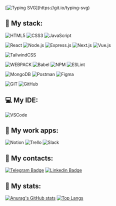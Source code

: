 [![Typing SVG](https://readme-typing-svg.herokuapp.com?multiline=true&width=500&height=60&lines=+Hello+everyone%2C+my+name+is+Arseniy.;I+am+front-end+developer!)](https://git.io/typing-svg)

<h2>🚀 My stack:</h2>

![HTML5](https://img.shields.io/badge/-HTML5-000?&logo=HTML5)
![CSS3](https://img.shields.io/badge/-CSS3-000?&logo=CSS3)
![JavaScript](https://img.shields.io/badge/-JavaScript-000?&logo=JavaScript)

![React](https://img.shields.io/badge/-React.js-000?&logo=React)
![Node.js](https://img.shields.io/badge/-Node.js-000?&logo=node.js)
![Express.js](https://img.shields.io/badge/-Express.js-000?logo=express)
![Next.js](https://img.shields.io/badge/-Next.js-000?logo=next.js)
![Vue.js](https://img.shields.io/badge/-Vue.js-000?logo=Vue.js)

![TailwindCSS]([https://img.shields.io/badge/-Tailwind.css-000?logo=Vue.js](https://img.shields.io/badge/-Tailwind.css-000?logo=tailwind-css))

![WEBPACK](https://img.shields.io/badge/-WEBPACK-000?&logo=webpack)
![Babel](https://img.shields.io/badge/-Babel-000?&logo=babel)
![NPM](https://img.shields.io/badge/-NPM-000?&logo=npm)
![ESLint](https://img.shields.io/badge/-ESLint-000?&logo=ESLint)

![MongoDB](https://img.shields.io/badge/-MongoDB-000?&logo=mongodb)
![Postman](https://img.shields.io/badge/-Postman-000?&logo=postman)
![Figma](https://img.shields.io/badge/-Figma-000?&logo=figma)

![GIT](https://img.shields.io/badge/-GIT-000?&logo=GIT)
![GitHub](https://img.shields.io/badge/-Github-000?&logo=github)

<h2>💻 My IDE:</h2>

![VSCode](https://img.shields.io/badge/-VSCode-000?&logo=visualstudiocode)

<h2>🗿 My work apps:</h2>

![Notion](https://img.shields.io/badge/-Notion-000?&logo=notion)
![Trello](https://img.shields.io/badge/-Trello-000?&logo=trello)
![Slack](https://img.shields.io/badge/-Slack-000?&logo=Slack)
<h2>🔵 My contacts:</h2>

[![Telegram Badge](https://img.shields.io/badge/-Foxkiss-2CA5E0?style=for-the-badge&logo=telegram&logoColor=white&link=https://t.me/foxkiss1337)](https://t.me/foxkiss1337)
[![Linkedin Badge](	https://img.shields.io/badge/-Arseniy_Polyakov-0077B5?style=for-the-badge&logo=linkedin&logoColor=whitee&link=hhttps://https://www.linkedin.com/in/foxkiss98//)](https://www.linkedin.com/in/foxkiss98)

<h2>🌠 My stats:</h2>

[![Anurag's GitHub stats](https://github-readme-stats.vercel.app/api?username=FoxyKiss&show_icons=true&theme=tokyonight)](https://github.com/anuraghazra/github-readme-stats)
[![Top Langs](https://github-readme-stats.vercel.app/api/top-langs/?username=FoxyKiss&layout=compact&theme=tokyonight)](https://github.com/anuraghazra/github-readme-stats)
